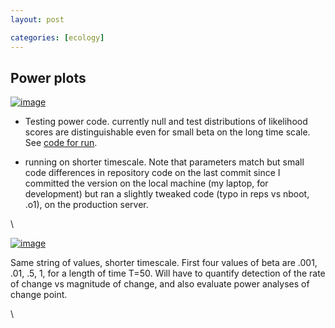 ```yaml
---
layout: post

categories: [ecology]
---
```






 





Power plots
-----------

[![image](http://farm5.static.flickr.com/4125/4990607836_ed7ab13d3d.jpg)](http://www.flickr.com/photos/cboettig/4990607836/)

-   Testing power code. currently null and test distributions of
    likelihood scores are distinguishable even for small beta on the
    long time scale. See [code for
    run](http://github.com/cboettig/structured-populations/blob/e47014434e8924ee586be6d5c141c914970a9bd4/demos/warning_example2.R "http://github.com/cboettig/structured-populations/blob/e47014434e8924ee586be6d5c141c914970a9bd4/demos/warning_example2.R").

-   running on shorter timescale. Note that parameters match but small
    code differences in repository code on the last commit since I
    committed the version on the local machine (my laptop, for
    development) but ran a slightly tweaked code (typo in reps vs nboot,
    .o1), on the production server.

\

[![image](http://farm5.static.flickr.com/4130/4991026870_19829f95b9.jpg)](http://www.flickr.com/photos/cboettig/4991026870/)

Same string of values, shorter timescale. First four values of beta are
.001, .01, .5, 1, for a length of time T=50. Will have to quantify
detection of the rate of change vs magnitude of change, and also
evaluate power analyses of change point.

\

